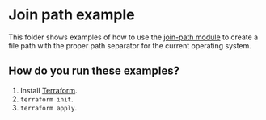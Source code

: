 # Join path example

This folder shows examples of how to use the [join-path module](https://github.com/terraform-modules-krish/terraform-aws-utilities/blob/v0.1.1/modules/join-path) to create a file path with the 
proper path separator for the current operating system. 




## How do you run these examples?

1. Install [Terraform](https://www.terraform.io/).
1. `terraform init`.
1. `terraform apply`.



